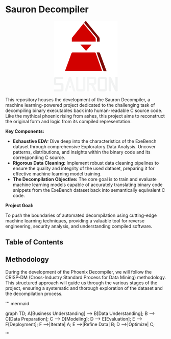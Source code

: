 # **Sauron Decompiler**


<p align="center">
    <img src="doc/sauron_logo.svg" alt="Sauron Decompiler Logo" width="200"/>
</p>

This repository houses the development of the Sauron Decompiler, a machine learning-powered project dedicated to the challenging task of decompiling binary executables back into human-readable C source code. Like the mythical phoenix rising from ashes, this project aims to reconstruct the original form and logic from its compiled representation.

**Key Components:**

* **Exhaustive EDA:** Dive deep into the characteristics of the ExeBench dataset through comprehensive Exploratory Data Analysis. Uncover patterns, distributions, and insights within the binary code and its corresponding C source.
* **Rigorous Data Cleaning:** Implement robust data cleaning pipelines to ensure the quality and integrity of the used dataset, preparing it for effective machine learning model training.
* **The Decompilation Objective:** The core goal is to train and evaluate machine learning models capable of accurately translating binary code snippets from the ExeBench dataset back into semantically equivalent C code.

**Project Goal:**

To push the boundaries of automated decompilation using cutting-edge machine learning techniques, providing a valuable tool for reverse engineering, security analysis, and understanding compiled software.

## **Table of Contents**


## Methodology
During the development of the Phoenix Decompiler, we will follow the CRISP-DM (Cross-Industry Standard Process for Data Mining) methodology. This structured approach will guide us through the various stages of the project, ensuring a systematic and thorough exploration of the dataset and the decompilation process.

''' mermaid

graph TD;
    A[Business Understanding] --> B[Data Understanding];
    B --> C[Data Preparation];
    C --> D[Modeling];
    D --> E[Evaluation];
    E --> F[Deployment];
    F -->|Iterate| A;
    E -->|Refine Data| B;
    D -->|Optimize| C;

'''